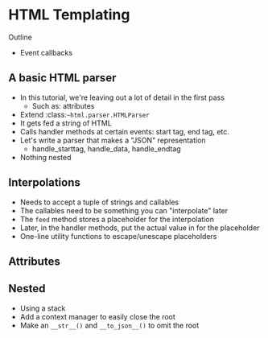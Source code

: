 # HTML Templating

Outline
- Event callbacks

## A basic HTML parser

- In this tutorial, we're leaving out a lot of detail in the first pass
  - Such as: attributes
- Extend :class:`~html.parser.HTMLParser`
- It gets fed a string of HTML
- Calls handler methods at certain events: start tag, end tag, etc.
- Let's write a parser that makes a "JSON" representation
  - handle_starttag, handle_data, handle_endtag
- Nothing nested

## Interpolations

- Needs to accept a tuple of strings and callables
- The callables need to be something you can "interpolate" later
- The `feed` method stores a placeholder for the interpolation
- Later, in the handler methods, put the actual value in for the placeholder
- One-line utility functions to escape/unescape placeholders

## Attributes

## Nested

- Using a stack
- Add a context manager to easily close the root
- Make an `__str__()` and `__to_json__()` to omit the root
